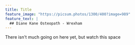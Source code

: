 ```yaml
---
title: Title
feature_image: "https://picsum.photos/1300/400?image=989"
feature_text: |
  ## Diane Kane Osteopath - Wrexham
---
```


There isn't much going on here yet, but watch this space
